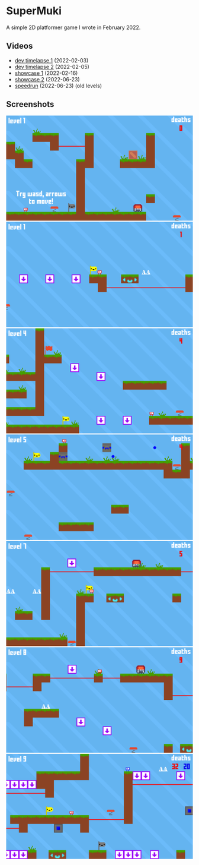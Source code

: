 # SuperMuki
A simple 2D platformer game I wrote in February 2022.

## Videos
- [dev timelapse 1](https://youtu.be/Q-xMv-7-QSE) (2022-02-03)
- [dev timelapse 2](https://youtu.be/8XiEqw7hZ4M) (2022-02-05)
- [showcase 1](https://youtu.be/guX0gV7cNg8) (2022-02-16)
- [showcase 2](https://youtu.be/cyQU5GEsEEk) (2022-06-23)
- [speedrun](https://youtu.be/1fcJsGiWx-4) (2022-06-23) (old levels)

## Screenshots
![image](https://github.com/Krist0FF-T/supermuki/blob/main/screenshots/1.png)
![image](https://github.com/Krist0FF-T/supermuki/blob/main/screenshots/2.png)
![image](https://github.com/Krist0FF-T/supermuki/blob/main/screenshots/3.png)
![image](https://github.com/Krist0FF-T/supermuki/blob/main/screenshots/4.png)
![image](https://github.com/Krist0FF-T/supermuki/blob/main/screenshots/5.png)
![image](https://github.com/Krist0FF-T/supermuki/blob/main/screenshots/6.png)
![image](https://github.com/Krist0FF-T/supermuki/blob/main/screenshots/7.png)

